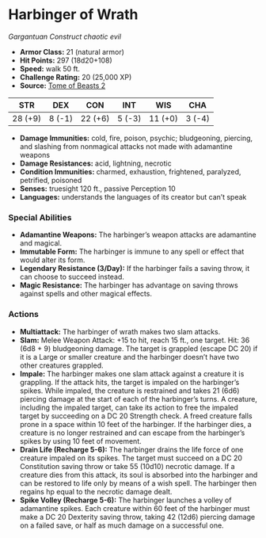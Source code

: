 # Harbinger of Wrath

*Gargantuan* *Construct* *chaotic evil*

- **Armor Class:** 21 (natural armor)
- **Hit Points:** 297 (18d20+108)
- **Speed:** walk 50 ft.
- **Challenge Rating:** 20 (25,000 XP)
- **Source:** [Tome of Beasts 2](https://koboldpress.com/kpstore/product/tome-of-beasts-2-for-5th-edition/)

| STR | DEX | CON | INT | WIS | CHA |
| --- | --- | --- | --- | --- | --- |
| 28 (+9) | 8 (-1) | 22 (+6) | 5 (-3) | 11 (+0) | 3 (-4) |

- **Damage Immunities:** cold, fire, poison, psychic; bludgeoning, piercing, and slashing from nonmagical attacks not made with adamantine weapons
- **Damage Resistances:** acid, lightning, necrotic
- **Condition Immunities:** charmed, exhaustion, frightened, paralyzed, petrified, poisoned
- **Senses:** truesight 120 ft., passive Perception 10
- **Languages:** understands the languages of its creator but can’t speak
### Special Abilities
- **Adamantine Weapons:** The harbinger’s weapon attacks are adamantine and magical.
- **Immutable Form:** The harbinger is immune to any spell or effect that would alter its form.
- **Legendary Resistance (3/Day):** If the harbinger fails a saving throw, it can choose to succeed instead.
- **Magic Resistance:** The harbinger has advantage on saving throws against spells and other magical effects.
### Actions
- **Multiattack:** The harbinger of wrath makes two slam attacks.
- **Slam:** Melee Weapon Attack: +15 to hit, reach 15 ft., one target. Hit: 36 (6d8 + 9) bludgeoning damage. The target is grappled (escape DC 20) if it is a Large or smaller creature and the harbinger doesn’t have two other creatures grappled.
- **Impale:** The harbinger makes one slam attack against a creature it is grappling. If the attack hits, the target is impaled on the harbinger’s spikes. While impaled, the creature is restrained and takes 21 (6d6) piercing damage at the start of each of the harbinger’s turns. A creature, including the impaled target, can take its action to free the impaled target by succeeding on a DC 20 Strength check. A freed creature falls prone in a space within 10 feet of the harbinger. If the harbinger dies, a creature is no longer restrained and can escape from the harbinger’s spikes by using 10 feet of movement.
- **Drain Life (Recharge 5-6):** The harbinger drains the life force of one creature impaled on its spikes. The target must succeed on a DC 20 Constitution saving throw or take 55 (10d10) necrotic damage. If a creature dies from this attack, its soul is absorbed into the harbinger and can be restored to life only by means of a wish spell. The harbinger then regains hp equal to the necrotic damage dealt.
- **Spike Volley (Recharge 5-6):** The harbinger launches a volley of adamantine spikes. Each creature within 60 feet of the harbinger must make a DC 20 Dexterity saving throw, taking 42 (12d6) piercing damage on a failed save, or half as much damage on a successful one.
